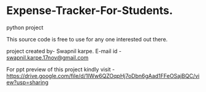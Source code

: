 # Expense-Tracker-For-Students.

python project

This source code is free to use for any one interested out there.

project created by- Swapnil karpe. E-mail id - swapnil.karpe.17nov@gmail.com

For ppt preview of this project kindly visit - https://drive.google.com/file/d/1lWw6QZOqpHj7oDbn6gAad1FFeOSajBQC/view?usp=sharing

